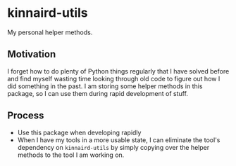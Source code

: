 # kinnaird-utils

My personal helper methods.

## Motivation

I forget how to do plenty of Python things regularly that I have solved before and find myself wasting time looking through old code to figure out how I did something in the past. I am storing some helper methods in this package, so I can use them during rapid development of stuff.


## Process

* Use this package when developing rapidly
* When I have my tools in a more usable state, I can eliminate the tool's dependency on `kinnaird-utils` by simply copying over the helper methods to the tool I am working on.


